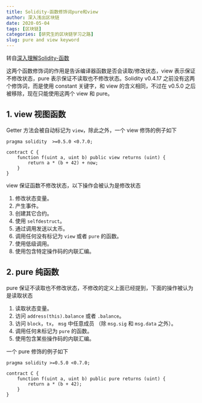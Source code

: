 ```yaml
---
title: Solidity-函数修饰词pure和view
author: 深入浅出区块链
date: 2020-05-04
tags: [区块链]
categories: [研究生的区块链学习之路]
slug: pure and view keyword
---
```


转自[深入理解Solidity-函数](https://learnblockchain.cn/docs/solidity/contracts.html#view)

这两个函数修饰词的作用是告诉编译器函数是否会读取/修改状态，view 表示保证不修改状态，pure 表示保证不读取也不修改状态。Solidity v0.4.17 之前没有这两个修饰词，而是使用 constant 关键字，和 view 的含义相同，不过在 v0.5.0 之后被移除，现在只能使用这两个 view 和 pure。

## 1. view 视图函数

Getter 方法会被自动标记为 `view`，除此之外，一个 view 修饰的例子如下

```solidity
pragma solidity  >=0.5.0 <0.7.0;

contract C {
    function f(uint a, uint b) public view returns (uint) {
        return a * (b + 42) + now;
    }
}
```

view 保证函数不修改状态，以下操作会被认为是修改状态

1. 修改状态变量。
2. 产生事件。
3. 创建其它合约。
4. 使用 `selfdestruct`。
5. 通过调用发送以太币。
6. 调用任何没有标记为 `view` 或者 `pure` 的函数。
7. 使用低级调用。
8. 使用包含特定操作码的内联汇编。

## 2. pure 纯函数

pure 保证不读取也不修改状态，不修改的定义上面已经提到，下面的操作被认为是读取状态

1. 读取状态变量。
2. 访问 `address(this).balance` 或者 `.balance`。
3. 访问 `block`，`tx`， `msg` 中任意成员 （除 `msg.sig` 和 `msg.data` 之外）。
4. 调用任何未标记为 `pure` 的函数。
5. 使用包含某些操作码的内联汇编。

一个 pure 修饰的例子如下

```solidity
pragma solidity >=0.5.0 <0.7.0;

contract C {
    function f(uint a, uint b) public pure returns (uint) {
        return a * (b + 42);
    }
}
```

